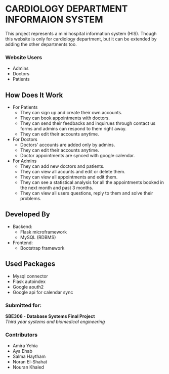 # CARDIOLOGY DEPARTMENT INFORMAION SYSTEM

This project represents a mini hospital information system (HIS). Though this website is only for cardiology department, but it can be extended by adding the other departments too.

### Website Users
* Admins
* Doctors
* Patients

## How Does It Work

* For Patients
    * They can sign up and create their own accounts.
    * They can book appointments with doctors.
    * They can send their feedbacks and inquirues through contact us forms and admins can respond to them right away.
    * They can edit their accounts anytime.
* For Doctors
    * Doctors' accounts are added only by admins.
    * They can edit their accounts anytime.
    * Doctor appointments are synced with google calendar.
* For Admins
    * They can add new doctors and patients.
    * They can view all acounts and edit or delete them.
    * They can view all appointments and edit them.
    * They can see a statistical analysis for all the appointments booked in the next month and past 3 months.
    * They can view all users questions, reply to them and solve their problems.


## Developed By
* Backend: 
    * Flask microframework 
    * MySQL (RDBMS)
* Frontend: 
    * Bootstrap framework

## Used Packages
* Mysql connector
* Flask autoindex
* Google aouth2
* Google api for calendar sync



### Submitted for: 
**SBE306 - Database Systems Final Project**<br>
*Third year systems and biomedical engineering*

### Contributors
* Amira Yehia
* Aya Ehab 
* Salma Haytham
* Noran El-Shahat
* Nouran Khaled